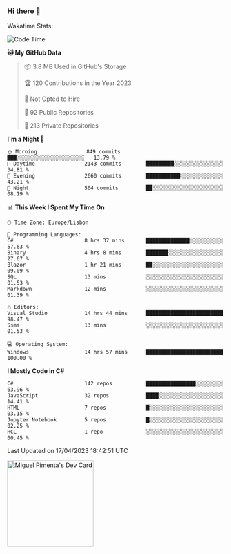 ### Hi there 👋

<!--
**miguelpimenta/miguelpimenta** is a ✨ _special_ ✨ repository because its `README.md` (this file) appears on your GitHub profile.

Here are some ideas to get you started:

- 🔭 I’m currently working on ...
- 🌱 I’m currently learning ...
- 👯 I’m looking to collaborate on ...
- 🤔 I’m looking for help with ...
- 💬 Ask me about ...
- 📫 How to reach me: ...
- 😄 Pronouns: ...
- ⚡ Fun fact: ...
-->

Wakatime Stats:
<!--START_SECTION:waka-->
![Code Time](http://img.shields.io/badge/Code%20Time-3%2C850%20hrs%2042%20mins-blue)

**🐱 My GitHub Data** 

> 📦 3.8 MB Used in GitHub's Storage 
 > 
> 🏆 120 Contributions in the Year 2023
 > 
> 🚫 Not Opted to Hire
 > 
> 📜 92 Public Repositories 
 > 
> 🔑 213 Private Repositories 
 > 
**I'm a Night 🦉** 

```text
🌞 Morning                849 commits         ███░░░░░░░░░░░░░░░░░░░░░░   13.79 % 
🌆 Daytime                2143 commits        █████████░░░░░░░░░░░░░░░░   34.81 % 
🌃 Evening                2660 commits        ███████████░░░░░░░░░░░░░░   43.21 % 
🌙 Night                  504 commits         ██░░░░░░░░░░░░░░░░░░░░░░░   08.19 % 
```


📊 **This Week I Spent My Time On** 

```text
🕑︎ Time Zone: Europe/Lisbon

💬 Programming Languages: 
C#                       8 hrs 37 mins       ██████████████░░░░░░░░░░░   57.63 % 
Binary                   4 hrs 8 mins        ███████░░░░░░░░░░░░░░░░░░   27.67 % 
Blazor                   1 hr 21 mins        ██░░░░░░░░░░░░░░░░░░░░░░░   09.09 % 
SQL                      13 mins             ░░░░░░░░░░░░░░░░░░░░░░░░░   01.53 % 
Markdown                 12 mins             ░░░░░░░░░░░░░░░░░░░░░░░░░   01.39 % 

🔥 Editors: 
Visual Studio            14 hrs 44 mins      █████████████████████████   98.47 % 
Ssms                     13 mins             ░░░░░░░░░░░░░░░░░░░░░░░░░   01.53 % 

💻 Operating System: 
Windows                  14 hrs 57 mins      █████████████████████████   100.00 % 
```

**I Mostly Code in C#** 

```text
C#                       142 repos           ████████████████░░░░░░░░░   63.96 % 
JavaScript               32 repos            ████░░░░░░░░░░░░░░░░░░░░░   14.41 % 
HTML                     7 repos             █░░░░░░░░░░░░░░░░░░░░░░░░   03.15 % 
Jupyter Notebook         5 repos             █░░░░░░░░░░░░░░░░░░░░░░░░   02.25 % 
HCL                      1 repo              ░░░░░░░░░░░░░░░░░░░░░░░░░   00.45 % 
```




 Last Updated on 17/04/2023 18:42:51 UTC
<!--END_SECTION:waka-->

<a href="https://app.daily.dev/MiguelPimenta"><img src="https://api.daily.dev/devcards/05b7ad917b6047f3b1368fb0fe084ad8.png?r=sx6" width="200" alt="Miguel Pimenta's Dev Card"/></a>
